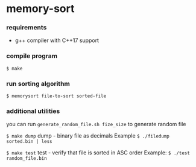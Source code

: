 # memory-sort

### requirements
* g++ compiler with C++17 support

### compile program
```$ make```

### run sorting algorithm
```$ memorysort file-to-sort sorted-file```

### additional utilities
you can run ```generate_random_file.sh fize_size``` to generate random file

```$ make dump```
dump - binary file as decimals 
Example
```$ ./filedump sorted.bin | less```

```$ make test```
test - verify that file is sorted in ASC order 
Example:
```$ ./test random_file.bin```
